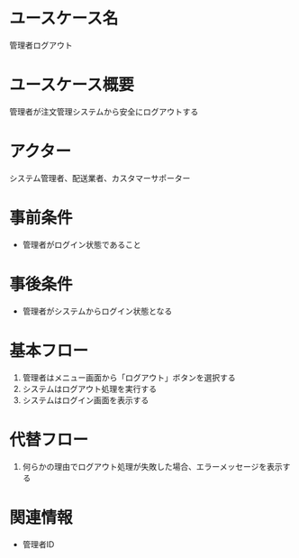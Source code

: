 # ユースケース名
管理者ログアウト

# ユースケース概要
管理者が注文管理システムから安全にログアウトする

# アクター
システム管理者、配送業者、カスタマーサポーター

# 事前条件
- 管理者がログイン状態であること

# 事後条件
- 管理者がシステムからログイン状態となる

# 基本フロー
1. 管理者はメニュー画面から「ログアウト」ボタンを選択する
2. システムはログアウト処理を実行する
3. システムはログイン画面を表示する


# 代替フロー
1. 何らかの理由でログアウト処理が失敗した場合、エラーメッセージを表示する

# 関連情報
- 管理者ID